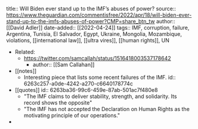 title:: Will Biden ever stand up to the IMF’s abuses of power?
source:: https://www.theguardian.com/commentisfree/2022/apr/18/will-biden-ever-stand-up-to-the-imfs-abuses-of-power?CMP=share_btn_tw
author:: [[David Adler]]
date-added:: [[2022-04-24]] 
tags:: IMF, corruption, failure, Argentina, Tunisia, El Salvador, Egypt, Ukraine, Mongolia, Mozambique, violations, [[international law]], [[ultra vires]], [[human rights]], UN

- Related:
	- https://twitter.com/samcallah/status/1516418003537178642
		- author:: [[Sam Callahan]]
- [[notes]]
	- Interesting piece that lists some recent failures of the IMF.
	  id:: 6263c257-a0de-4242-a270-c6640178774c
- [[quotes]]
  id:: 6263ba36-99c6-459e-87ab-501ac7f480e8
	- "The IMF claims to deliver stability, strength, and solidarity. Its record shows the opposite"
	- "The IMF has not accepted the Declaration on Human Rights as the motivating principle of our operations."
-